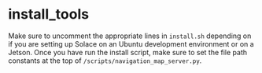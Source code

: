 # install_tools
Make sure to uncomment the appropriate lines in `install.sh` depending on if you are setting up Solace on an Ubuntu development environment or on a Jetson. Once you have run the install script, make sure to set the file path constants at the top of `/scripts/navigation_map_server.py`.
